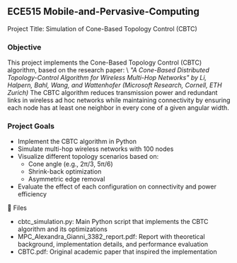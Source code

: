 ## ECE515 Mobile-and-Pervasive-Computing
Project Title: Simulation of Cone-Based Topology Control (CBTC)

### Objective
This project implements the Cone-Based Topology Control (CBTC) algorithm, based on the research paper: \\
*"A Cone-Based Distributed Topology-Control Algorithm for Wireless Multi-Hop Networks" by Li, Halpern, Bahl, Wang, and Wattenhofer (Microsoft Research, Cornell, ETH Zurich)*
The CBTC algorithm reduces transmission power and redundant links in wireless ad hoc networks while maintaining connectivity by ensuring each node has at least one neighbor in every cone of a given angular width.

### Project Goals
- Implement the CBTC algorithm in Python
- Simulate multi-hop wireless networks with 100 nodes
- Visualize different topology scenarios based on:
  - Cone angle (e.g., 2π/3, 5π/6)
  - Shrink-back optimization
  - Asymmetric edge removal
- Evaluate the effect of each configuration on connectivity and power efficiency

📁 Files
- cbtc_simulation.py: Main Python script that implements the CBTC algorithm and its optimizations
- MPC_Alexandra_Gianni_3382_report.pdf: Report with theoretical background, implementation details, and performance evaluation
- CBTC.pdf: Original academic paper that inspired the implementation
